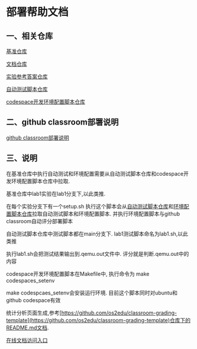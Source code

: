 # 部署帮助文档

## 一、相关仓库
[基准仓库](https://github.com/CL-a11y/uCore-x86-32-base-v2)

[文档仓库](https://github.com/CL-a11y/uCore-x86-32-doc)

[实验参考答案仓库](https://github.com/LearningOS/uCore-x86-32-answer)

[自动测试脚本仓库](https://github.com/CL-a11y/uCore-x86-32-test)

[codespace开发环境配置脚本仓库](https://github.com/CL-a11y/uCore-x86-32-conf)

## 二、github classroom部署说明

[github classroom部署说明](./classroom.md)

## 三、说明

在基准仓库中执行自动测试和环境配置需要从自动测试脚本仓库和codespace开发环境配置脚本仓库中拉取.

基准仓库中lab1实验在lab1分支下,以此类推.

在每个实验分支下有一个setup.sh  执行这个脚本会从[自动测试脚本仓库](https://github.com/CL-a11y/uCore-x86-32-test)和[环境配置脚本仓库](https://github.com/CL-a11y/uCore-x86-32-conf)拉取自动测试脚本和环境配置脚本. 并执行环境配置脚本与github classroom自动评分部署脚本

自动测试脚本仓库中测试脚本都在main分支下. lab1测试脚本命名为lab1.sh,以此类推

执行lab1.sh会把测试结果输出到.qemu.out文件中. 评分就是判断.qemu.out中的内容

codespace开发环境配置脚本在Makefile中, 执行命令为 make codespaces_setenv

make codespcaes_setenv会安装运行环境. 目前这个脚本同时对ubuntu和github codespace有效

统计分析页面生成,参考[https://github.com/os2edu/classroom-grading-template](https://github.com/os2edu/classroom-grading-template)仓库下的README.md文档.

[在线文档访问入口](https://ucore-x86-classroom-test.github.io/doc_test/)

